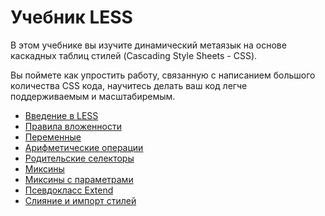 # Учебник LESS

В этом учебнике вы изучите динамический метаязык на основе каскадных таблиц стилей (Cascading Style Sheets - CSS).

Вы поймете как упростить работу, связанную с написанием большого количества CSS кода, научитесь делать ваш код легче поддерживаемым и масштабиремым.

- [Введение в LESS](intro.md)
- [Правила вложенности](nested.md)
- [Переменные](variables.md)
- [Арифметические операции](operators.md)
- [Родительские селекторы](parent.md)
- [Миксины](mixin.md)
- [Миксины с параметрами](mixin-params.md)
- [Псевдокласс Extend](extend.md)
- [Слияние и импорт стилей](merge.md)
